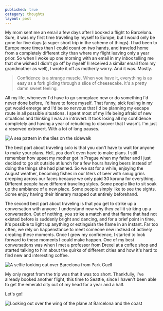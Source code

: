 ```yaml
---
published: true
category: thoughts
layout: post
---
```


My mom sent me an email a few days after I booked a flight to Barcelona. Sure, it was my first time traveling  by myself to Europe, but I would only be gone for five days (a super short trip in the scheme of things). I had been to Europe more times than I could count on two hands, and traveled home from a completely different city than where my flight leaving only a year prior. So when I woke up one morning with an email in my inbox telling me that she wished I didn't go off by myself (I received a similar email from my grandmother as well), I wrote it off as motherly worry. And it was. Mostly.

>Confidence is a strange muscle. When you have it, everything is as easy as a fork gliding through a slice of cheesecake. It's a pretty damn sweet feeling. 

All my life, whenever I'd have to go someplace new or do something I'd never done before, I'd have to force myself. That funny, sick feeling in my gut would emerge and I'd be so nervous that I'd be planning my escape route in all possible situations. I spent most of my life being afraid of new situations and thinking I was an introvert. It took losing all my confidence completely and having a year of rebuilding to discover that I wasn't. I'm just a reserved extrovert. With a lot of long pauses.

![A sea pattern in the tiles on the sidewalk](http://distilleryimage9.ak.instagram.com/744ae5b0b77211e3a9cb127110f29a31_8.jpg)

The best part about traveling solo is that you don't have to wait for anyone to make your plans. Hell, you don't even have to make plans. I still remember how upset my mother got in Prague when my father and I just decided to go sit outside at lunch for a few hours having beers instead of doing the things she had planned. So we sat for a while, enjoying the August weather, becoming fishes in our liters of beer with smug grins creeping across our faces because we only paid 30 koruna for everything. Different people have different traveling styles. Some people like to sit soak up the ambiance of a new place. Some people simply like to see the sights. Some enjoy having their itinerary mapped out entirely beforehand.

The second best part about traveling is that you get to strike up a conversation with anyone. I understand now why they call it striking up a conversation. Out of nothing, you strike a match and that flame that had not existed before is suddenly bright and dancing, and for a brief point in time, it's possible to light up anything or extinguish the flame in an instant. Far too often, we rely on happenstance to meet someone new instead of actively creating these moments. Once I grew my confidence, I started to look forward to these moments I could make happen. One of my best conversations was when I met a professor from Drexel at a coffee shop and started talking to him about the quirks of different cities and how it's hard to find new and interesting coffee.

![A selfie looking out over Barcelona from Park Guell](http://distilleryimage1.ak.instagram.com/17f31dbcb8dc11e38e6212bdd7da67ad_8.jpg)

My only regret from the trip was that it was too short. Thankfully, I've already booked another flight, this time to Seattle, since I haven't been able to get the emerald city out of my head for a year and a half.

Let's go!

![Looking out over the wing of the plane at Barcelona and the coast](http://distilleryimage0.ak.instagram.com/7382750ab9cd11e38efb0a406416de40_8.jpg)